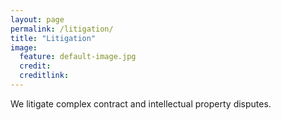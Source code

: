 ```yaml
---
layout: page
permalink: /litigation/
title: "Litigation"
image:
  feature: default-image.jpg 
  credit: 
  creditlink: 
---
```




We litigate complex contract and intellectual property disputes.